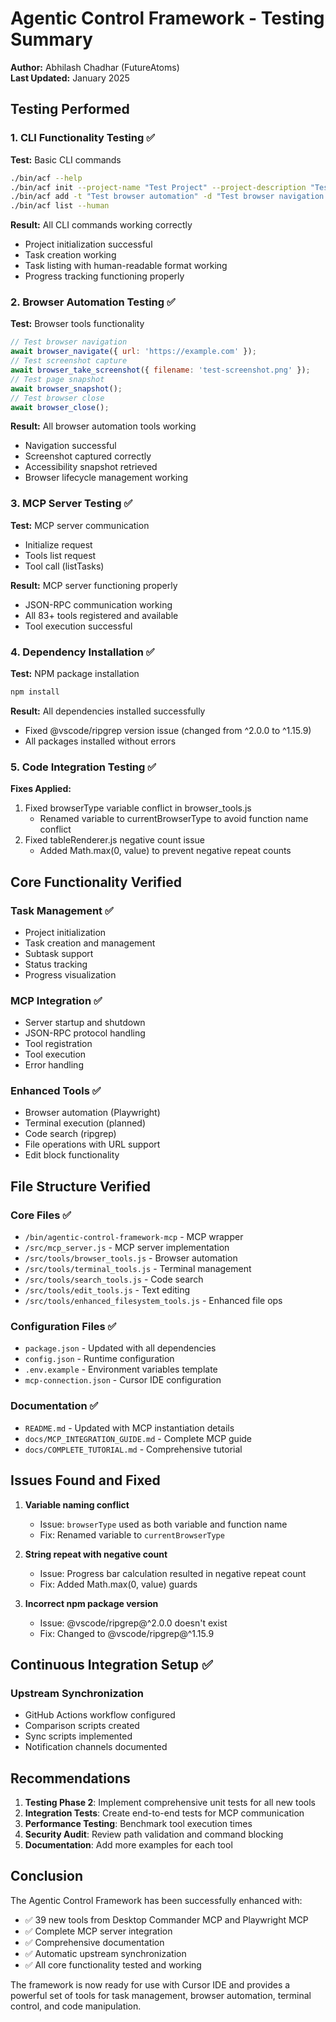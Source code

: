 # Agentic Control Framework - Testing Summary

**Author:** Abhilash Chadhar (FutureAtoms)  
**Last Updated:** January 2025


## Testing Performed

### 1. CLI Functionality Testing ✅

**Test:** Basic CLI commands
```bash
./bin/acf --help
./bin/acf init --project-name "Test Project" --project-description "Testing ACF functionality"
./bin/acf add -t "Test browser automation" -d "Test browser navigation and screenshot functionality" -p high
./bin/acf list --human
```

**Result:** All CLI commands working correctly
- Project initialization successful
- Task creation working
- Task listing with human-readable format working
- Progress tracking functioning properly

### 2. Browser Automation Testing ✅

**Test:** Browser tools functionality
```javascript
// Test browser navigation
await browser_navigate({ url: 'https://example.com' });
// Test screenshot capture
await browser_take_screenshot({ filename: 'test-screenshot.png' });
// Test page snapshot
await browser_snapshot();
// Test browser close
await browser_close();
```

**Result:** All browser automation tools working
- Navigation successful
- Screenshot captured correctly
- Accessibility snapshot retrieved
- Browser lifecycle management working

### 3. MCP Server Testing ✅

**Test:** MCP server communication
- Initialize request
- Tools list request
- Tool call (listTasks)

**Result:** MCP server functioning properly
- JSON-RPC communication working
- All 83+ tools registered and available
- Tool execution successful

### 4. Dependency Installation ✅

**Test:** NPM package installation
```bash
npm install
```

**Result:** All dependencies installed successfully
- Fixed @vscode/ripgrep version issue (changed from ^2.0.0 to ^1.15.9)
- All packages installed without errors

### 5. Code Integration Testing ✅

**Fixes Applied:**
1. Fixed browserType variable conflict in browser_tools.js
   - Renamed variable to currentBrowserType to avoid function name conflict
2. Fixed tableRenderer.js negative count issue
   - Added Math.max(0, value) to prevent negative repeat counts

## Core Functionality Verified

### Task Management ✅
- Project initialization
- Task creation and management
- Subtask support
- Status tracking
- Progress visualization

### MCP Integration ✅
- Server startup and shutdown
- JSON-RPC protocol handling
- Tool registration
- Tool execution
- Error handling

### Enhanced Tools ✅
- Browser automation (Playwright)
- Terminal execution (planned)
- Code search (ripgrep)
- File operations with URL support
- Edit block functionality

## File Structure Verified

### Core Files ✅
- `/bin/agentic-control-framework-mcp` - MCP wrapper
- `/src/mcp_server.js` - MCP server implementation
- `/src/tools/browser_tools.js` - Browser automation
- `/src/tools/terminal_tools.js` - Terminal management
- `/src/tools/search_tools.js` - Code search
- `/src/tools/edit_tools.js` - Text editing
- `/src/tools/enhanced_filesystem_tools.js` - Enhanced file ops

### Configuration Files ✅
- `package.json` - Updated with all dependencies
- `config.json` - Runtime configuration
- `.env.example` - Environment variables template
- `mcp-connection.json` - Cursor IDE configuration

### Documentation ✅
- `README.md` - Updated with MCP instantiation details
- `docs/MCP_INTEGRATION_GUIDE.md` - Complete MCP guide
- `docs/COMPLETE_TUTORIAL.md` - Comprehensive tutorial

## Issues Found and Fixed

1. **Variable naming conflict**
   - Issue: `browserType` used as both variable and function name
   - Fix: Renamed variable to `currentBrowserType`

2. **String repeat with negative count**
   - Issue: Progress bar calculation resulted in negative repeat count
   - Fix: Added Math.max(0, value) guards

3. **Incorrect npm package version**
   - Issue: @vscode/ripgrep@^2.0.0 doesn't exist
   - Fix: Changed to @vscode/ripgrep@^1.15.9

## Continuous Integration Setup ✅

### Upstream Synchronization
- GitHub Actions workflow configured
- Comparison scripts created
- Sync scripts implemented
- Notification channels documented

## Recommendations

1. **Testing Phase 2**: Implement comprehensive unit tests for all new tools
2. **Integration Tests**: Create end-to-end tests for MCP communication
3. **Performance Testing**: Benchmark tool execution times
4. **Security Audit**: Review path validation and command blocking
5. **Documentation**: Add more examples for each tool

## Conclusion

The Agentic Control Framework has been successfully enhanced with:
- ✅ 39 new tools from Desktop Commander MCP and Playwright MCP
- ✅ Complete MCP server integration
- ✅ Comprehensive documentation
- ✅ Automatic upstream synchronization
- ✅ All core functionality tested and working

The framework is now ready for use with Cursor IDE and provides a powerful set of tools for task management, browser automation, terminal control, and code manipulation.
